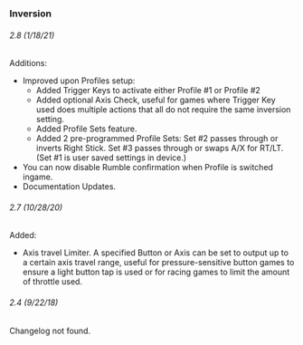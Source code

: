### Inversion

###### 2.8 (1/18/21)
Additions:
- Improved upon Profiles setup:
   - Added Trigger Keys to activate either Profile #1 or Profile #2
   - Added optional Axis Check, useful for games where Trigger Key used does multiple actions that all do not require the same inversion setting.
   - Added Profile Sets feature.
   - Added 2 pre-programmed Profile Sets: Set #2 passes through or inverts Right Stick. Set #3 passes through or swaps A/X for RT/LT. (Set #1 is user saved settings in device.)
- You can now disable Rumble confirmation when Profile is switched ingame.
- Documentation Updates. 

###### 2.7 (10/28/20)
Added: 
- Axis travel Limiter. A specified Button or Axis can be set to output up to a certain axis travel range, useful for pressure-sensitive button games to ensure a light button tap is used or for racing games to limit the amount of throttle used.

###### 2.4 (9/22/18)
Changelog not found.


